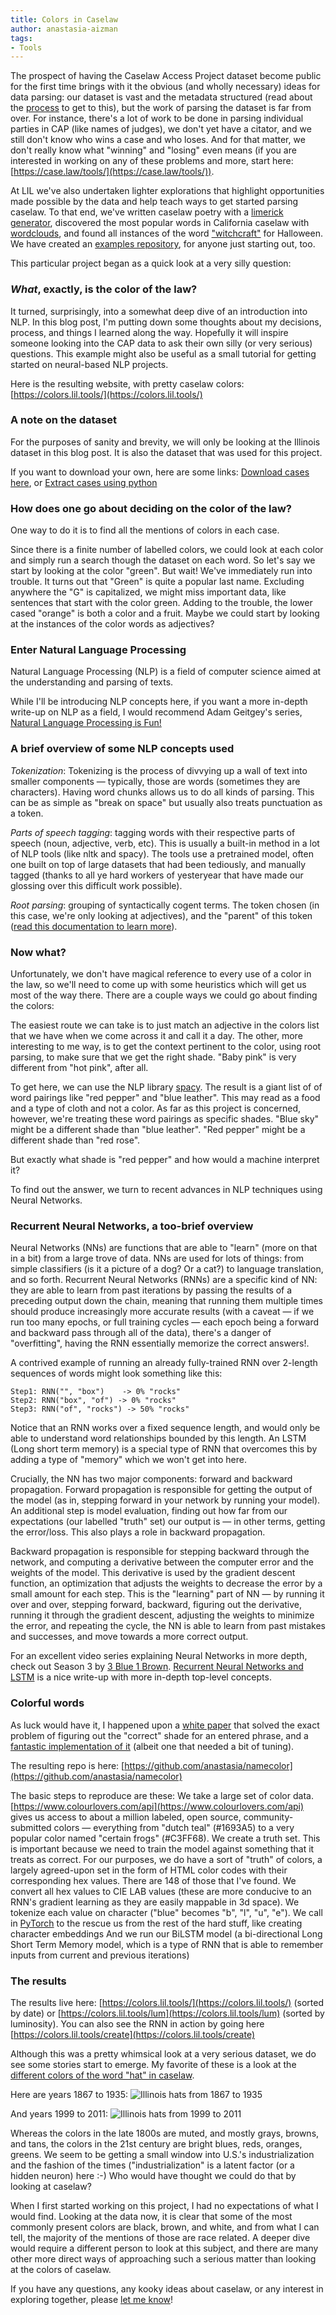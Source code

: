 ```yaml
---
title: Colors in Caselaw
author: anastasia-aizman
tags:
- Tools
---
```

The prospect of having the Caselaw Access Project dataset become public for the first time brings with it the obvious (and wholly necessary) ideas for data parsing: our dataset is vast and the metadata structured (read about the [process](link) to get to this), but the work of parsing the dataset is far from over. For instance, there's a lot of work to be done in parsing individual parties in CAP (like names of judges), we don't yet have a citator, and we still don't know who wins a case and who loses. And for that matter, we don't really know what "winning" and "losing" even means (if you are interested in working on any of these problems and more, start here: [https://case.law/tools/](https://case.law/tools/)). 

At LIL we've also undertaken lighter explorations that highlight opportunities made possible by the data and help teach ways to get started parsing caselaw. To that end, we've written caselaw poetry with a [limerick generator](https://case.law/gallery/limericks), discovered the most popular words in California caselaw with [wordclouds](https://case.law/gallery/wordclouds), and found all instances of the word ["witchcraft"](https://case.law/gallery/witchcraft) for Halloween. We have created an [examples repository](https://github.com/harvard-lil/cap-examples), for anyone just starting out, too.

This particular project began as a quick look at a very silly question:

### *What*, exactly, is the color of the law? 

It turned, surprisingly, into a somewhat deep dive of an introduction into NLP. 
In this blog post, I'm putting down some thoughts about my decisions, process, and things I learned along the way. Hopefully it will inspire someone looking into the CAP data to ask their own silly (or very serious) questions. This example might also be useful as a small tutorial for getting started on neural-based NLP projects.

Here is the resulting website, with pretty caselaw colors: [https://colors.lil.tools/](https://colors.lil.tools/)

### A note on the dataset

For the purposes of sanity and brevity, we will only be looking at the Illinois dataset in this blog post. It is also the dataset that was used for this project.

If you want to download your own, here are some links:
[Download cases here](https://case.law/bulk/download/), or 
[Extract cases using python](https://github.com/harvard-lil/cap-examples/blob/master/bulk_extract/extract_cases.ipynb)


### How does one go about deciding on the color of the law?

One way to do it is to find all the mentions of colors in each case.

Since there is a finite number of labelled colors, we could look at each color and simply run a search though the dataset on each word.
So let's say we start by looking at the color "green". But wait! We've immediately run into trouble. It turns out that "Green" is quite a popular last name. Excluding anywhere the "G" is capitalized, we might miss important data, like sentences that start with the color green. Adding to the trouble, the lower cased "orange" is both a color and a fruit. Maybe we could start by looking at the instances of the color words as adjectives?

### Enter Natural Language Processing

Natural Language Processing (NLP) is a field of computer science aimed at the understanding and parsing of texts. 

While I'll be introducing NLP concepts here, if you want a more in-depth write-up on NLP as a field, I would recommend Adam Geitgey's series, [Natural Language Processing is Fun!](https://medium.com/@ageitgey/natural-language-processing-is-fun-9a0bff37854e)

### A brief overview of some NLP concepts used
*Tokenization*: Tokenizing is the process of divvying up a wall of text into smaller components — typically, those are words (sometimes they are characters). Having word chunks allows us to do all kinds of parsing. This can be as simple as "break on space" but usually also treats punctuation as a token. 

*Parts of speech tagging*: tagging words with their respective parts of speech (noun, adjective, verb, etc). This is usually a built-in method in a lot of NLP tools (like nltk and spacy). The tools use a pretrained model, often one built on top of large datasets that had been tediously, and manually tagged (thanks to all ye hard workers of yesteryear that have made our glossing over this difficult work possible).

*Root parsing*: grouping of syntactically cogent terms. The token chosen (in this case, we're only looking at adjectives), and the "parent" of this token ([read this documentation to learn more](https://spacy.io/usage/linguistic-features#section-dependency-parse)).

### Now what?
Unfortunately, we don't have magical reference to every use of a color in the law, so we'll need to come up with some heuristics which will get us most of the way there. There are a couple ways we could go about finding the colors:

The easiest route we can take is to just match an adjective in the colors list that we have when we come across it and call it a day. The other, more interesting to me way, is to get the context pertinent to the color, using root parsing, to make sure that we get the right shade. "Baby pink" is very different from "hot pink", after all.

To get here, we can use the NLP library [spacy](https://spacy.io/). The result is a giant list of of word pairings like "red pepper" and "blue leather".  This may read as a food and a type of cloth and not a color. As far as this project is concerned, however, we're treating these word pairings as specific shades. "Blue sky" might be a different shade than "blue leather". "Red pepper" might be a different shade than "red rose".

But exactly what shade is "red pepper" and how would a machine interpret it?

To find out the answer, we turn to recent advances in NLP techniques using Neural Networks.

### Recurrent Neural Networks, a too-brief overview

Neural Networks (NNs) are functions that are able to "learn" (more on that in a bit) from a large trove of data. NNs are used for lots of things: from simple classifiers (is it a picture of a dog? Or a cat?) to language translation, and so forth. Recurrent Neural Networks (RNNs) are a specific kind of NN: they are able to learn from past iterations by passing the results of a preceding output down the chain, meaning that running them multiple times should produce increasingly more accurate results (with a caveat — if we run too many epochs, or full training cycles — each epoch being a forward and backward pass through all of the data), there's a danger of "overfitting", having the RNN essentially memorize the correct answers!.

A contrived example of running an already fully-trained RNN over 2-length sequences of words might look something like this:
   ```Input: "box of rocks", Output: prediction of word "rocks"
   Step1: RNN("", "box")    -> 0% "rocks"
   Step2: RNN("box", "of") -> 0% "rocks"
   Step3: RNN("of", "rocks") -> 50% "rocks" 
   ```

Notice that an RNN works over a fixed sequence length, and would only be able to understand word relationships bounded by this length. An LSTM (Long short term memory) is a special type of RNN that overcomes this by adding a type of "memory" which we won't get into here. 

Crucially, the NN has two major components: forward and backward propagation.
Forward propagation is responsible for getting the output of the model (as in, stepping forward in your network by running your model). An additional step is model evaluation, finding out how far from our expectations (our labelled "truth" set) our output is — in other terms, getting the error/loss. This also plays a role in backward propagation. 

Backward propagation is responsible for stepping backward through the network, and computing a derivative between the computer error and the weights of the model. This derivative is used by the gradient descent function, an optimization that adjusts the weights to decrease the error by a small amount for each step. This is the "learning" part of NN — by running it over and over, stepping forward, backward, figuring out the derivative, running it through the gradient descent, adjusting the weights to minimize the error, and repeating the cycle, the NN is able to learn from past mistakes and successes, and move towards a more correct output.

For an excellent video series explaining Neural Networks in more depth, check out Season 3 by [3 Blue 1 Brown](https://www.youtube.com/playlist?list=PLZHQObOWTQDNU6R1_67000Dx_ZCJB-3pi). [Recurrent Neural Networks and LSTM](https://towardsdatascience.com/recurrent-neural-networks-and-lstm-4b601dd822a5) is a nice write-up with more in-depth top-level concepts.

### Colorful words
As luck would have it, I happened upon a [white paper](https://arxiv.org/pdf/1609.08777v1.pdf) that solved the exact problem of figuring out the "correct" shade for an entered phrase, and a [fantastic implementation of it](https://github.com/pabloloyola/name-color.) (albeit one that needed a bit of tuning). 

The resulting repo is here: [https://github.com/anastasia/namecolor](https://github.com/anastasia/namecolor)

The basic steps to reproduce are these:
We take a large set of color data. [https://www.colourlovers.com/api](https://www.colourlovers.com/api) gives us access to about a million labeled, open source, community-submitted colors — everything from "dutch teal" (#1693A5) to a very popular color named "certain frogs" (#C3FF68). 
We create a truth set. This is important because we need to train the model against something that it treats as correct. For our purposes, we do have a sort of "truth" of colors, a largely agreed-upon set in the form of HTML color codes with their corresponding hex values. There are 148 of those that I've found.
We convert all hex values to CIE LAB values (these are more conducive to an RNN's gradient learning as they are easily mappable in 3d space).
We tokenize each value on character ("blue" becomes "b", "l", "u", "e").
We call in [PyTorch](https://github.com/pytorch/pytorch) to the rescue us from the rest of the hard stuff, like creating character embeddings
And we run our BiLSTM model (a bi-directional Long Short Term Memory model, which is a type of RNN that is able to remember inputs from current and previous iterations)


### The results
The results live here: [https://colors.lil.tools/](https://colors.lil.tools/) (sorted by date) or [https://colors.lil.tools/lum](https://colors.lil.tools/lum) (sorted by luminosity).
You can also see the RNN in action by going here [https://colors.lil.tools/create](https://colors.lil.tools/create)

Although this was a pretty whimsical look at a very serious dataset, we do see some stories start to emerge. 
My favorite of these is a look at the [different colors of the word "hat" in caselaw](https://colors.lil.tools/filter?word=%20hat).

Here are years 1867 to 1935:
![Illinois hats from 1867 to 1935](https://lil-blog-media.s3.amazonaws.com/color1.png)

And years 1999 to 2011:
![Illinois hats from 1999 to 2011](https://lil-blog-media.s3.amazonaws.com/color2.png)

Whereas the colors in the late 1800s are muted, and mostly grays, browns, and tans, the colors in the 21st century are bright blues, reds, oranges, greens. 
We seem to be getting a small window into U.S.'s industrialization and the fashion of the times ("industrialization" is a latent factor (or a hidden neuron) here :-)
Who would have thought we could do that by looking at caselaw?

When I first started working on this project, I had no expectations of what I would find. Looking at the data now, it is clear that some of the most commonly present colors are black, brown, and white, and from what I can tell, the majority of the mentions of those are race related. A deeper dive would require a different person to look at this subject, and there are many other more direct ways of approaching such a serious matter than looking at the colors of caselaw.

If you have any questions, any kooky ideas about caselaw, or any interest in exploring together, please [let me know](mailto:aaizman@law.harvard.edu)!

